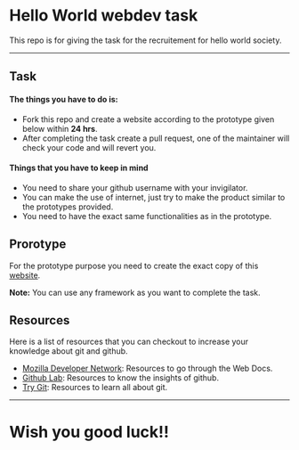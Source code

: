 # Hello World webdev task

This repo is for giving the task for the recruitement for hello world society.

---
## Task

#### The things you have to do is: 
* Fork this repo and create a website according to the prototype given below within <b>24 hrs</b>.
* After completing the task create a pull request, one of the maintainer will check your code and will revert you.

#### Things that you have to keep in mind
* You need to share your github username with your invigilator.
* You can make the use of internet, just try to make the product similar to the prototypes provided.
* You need to have the exact same functionalities as in the prototype.

## Prorotype
For the prototype purpose you need to create the exact copy of this [website](https://iamgrawal.github.io/ng5/).

<b>Note:</b> You can use any framework as you want to complete the task.

## Resources

Here is a list of resources that you can checkout to increase your knowledge about git and github.
*  [Mozilla Developer Network](https://developer.mozilla.org/en-US/): Resources to go through the Web Docs.
*  [Github Lab](https://lab.github.com/): Resources to know the insights of github.
*  [Try Git](https://try.github.io/): Resources to learn all about git.

---

# Wish you good luck!!
